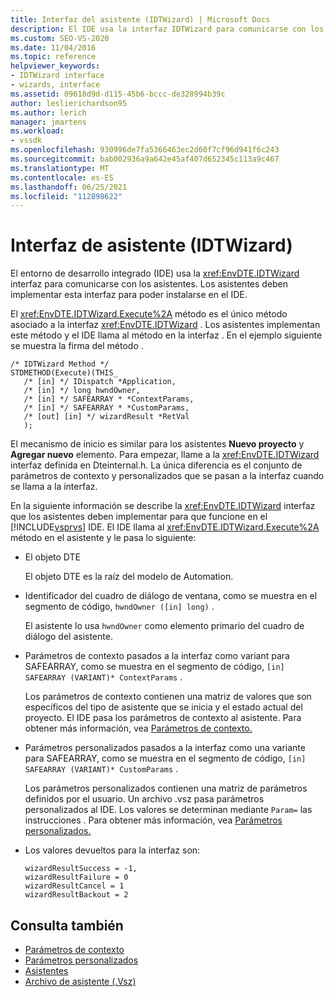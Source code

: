 ```yaml
---
title: Interfaz del asistente (IDTWizard) | Microsoft Docs
description: El IDE usa la interfaz IDTWizard para comunicarse con los asistentes. Los asistentes deben implementar esta interfaz para que se instale en el IDE.
ms.custom: SEO-VS-2020
ms.date: 11/04/2016
ms.topic: reference
helpviewer_keywords:
- IDTWizard interface
- wizards, interface
ms.assetid: 09618d9d-d115-45b6-bccc-de328994b39c
author: leslierichardson95
ms.author: lerich
manager: jmartens
ms.workload:
- vssdk
ms.openlocfilehash: 930996de7fa5366463ec2d60f7cf96d941f6c243
ms.sourcegitcommit: bab002936a9a642e45af407d652345c113a9c467
ms.translationtype: MT
ms.contentlocale: es-ES
ms.lasthandoff: 06/25/2021
ms.locfileid: "112898622"
---
```

# <a name="wizard-interface-idtwizard"></a>Interfaz de asistente (IDTWizard)
El entorno de desarrollo integrado (IDE) usa la <xref:EnvDTE.IDTWizard> interfaz para comunicarse con los asistentes. Los asistentes deben implementar esta interfaz para poder instalarse en el IDE.

 El <xref:EnvDTE.IDTWizard.Execute%2A> método es el único método asociado a la interfaz <xref:EnvDTE.IDTWizard> . Los asistentes implementan este método y el IDE llama al método en la interfaz . En el ejemplo siguiente se muestra la firma del método .

```
/* IDTWizard Method */
STDMETHOD(Execute)(THIS_
   /* [in] */ IDispatch *Application,
   /* [in] */ long hwndOwner,
   /* [in] */ SAFEARRAY * *ContextParams,
   /* [in] */ SAFEARRAY * *CustomParams,
   /* [out] [in] */ wizardResult *RetVal
   );
```

 El mecanismo de inicio es similar para los asistentes **Nuevo proyecto** y **Agregar nuevo** elemento. Para empezar, llame a la <xref:EnvDTE.IDTWizard> interfaz definida en Dteinternal.h. La única diferencia es el conjunto de parámetros de contexto y personalizados que se pasan a la interfaz cuando se llama a la interfaz.

 En la siguiente información se describe la <xref:EnvDTE.IDTWizard> interfaz que los asistentes deben implementar para que funcione en el [!INCLUDE[vsprvs](../../code-quality/includes/vsprvs_md.md)] IDE. El IDE llama al <xref:EnvDTE.IDTWizard.Execute%2A> método en el asistente y le pasa lo siguiente:

- El objeto DTE

     El objeto DTE es la raíz del modelo de Automation.

- Identificador del cuadro de diálogo de ventana, como se muestra en el segmento de código, `hwndOwner ([in] long)` .

     El asistente lo usa `hwndOwner` como elemento primario del cuadro de diálogo del asistente.

- Parámetros de contexto pasados a la interfaz como variant para SAFEARRAY, como se muestra en el segmento de código, `[in] SAFEARRAY (VARIANT)* ContextParams` .

     Los parámetros de contexto contienen una matriz de valores que son específicos del tipo de asistente que se inicia y el estado actual del proyecto. El IDE pasa los parámetros de contexto al asistente. Para obtener más información, vea [Parámetros de contexto.](../../extensibility/internals/context-parameters.md)

- Parámetros personalizados pasados a la interfaz como una variante para SAFEARRAY, como se muestra en el segmento de código, `[in] SAFEARRAY (VARIANT)* CustomParams` .

     Los parámetros personalizados contienen una matriz de parámetros definidos por el usuario. Un archivo .vsz pasa parámetros personalizados al IDE. Los valores se determinan mediante `Param=` las instrucciones . Para obtener más información, vea [Parámetros personalizados.](../../extensibility/internals/custom-parameters.md)

- Los valores devueltos para la interfaz son:

    ```
    wizardResultSuccess = -1,
    wizardResultFailure = 0
    wizardResultCancel = 1
    wizardResultBackout = 2
    ```

## <a name="see-also"></a>Consulta también
- [Parámetros de contexto](../../extensibility/internals/context-parameters.md)
- [Parámetros personalizados](../../extensibility/internals/custom-parameters.md)
- [Asistentes](../../extensibility/internals/wizards.md)
- [Archivo de asistente (.Vsz)](../../extensibility/internals/wizard-dot-vsz-file.md)
